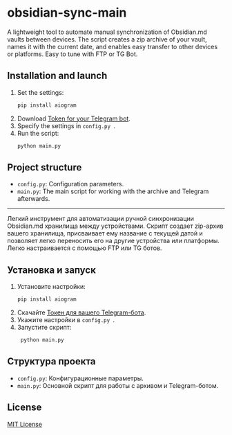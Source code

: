 # obsidian-sync-main
A lightweight tool to automate manual synchronization of Obsidian.md vaults between devices. The script creates a zip archive of your vault, names it with the current date, and enables easy transfer to other devices or platforms. Easy to tune with FTP or TG Bot.

## Installation and launch
1. Set the settings:
   ```bash
   pip install aiogram
   ```
2. Download [Token for your Telegram bot](https://core.telegram.org/bots#botfather).
3. Specify the settings in `config.py `.
4. Run the script:
   ```bash
   python main.py
   ```

## Project structure
- `config.py`: Configuration parameters.
- `main.py`: The main script for working with the archive and Telegram afterwards.

---

Легкий инструмент для автоматизации ручной синхронизации Obsidian.md хранилища между устройствами. Скрипт создает zip-архив вашего хранилища, присваивает ему название с текущей датой и позволяет легко переносить его на другие устройства или платформы. Легко настраивается с помощью FTP или TG ботов.

## Установка и запуск
1. Установите настройки:
   ```bash
   pip install aiogram
   ```
2. Скачайте [Токен для вашего Telegram-бота](https://core.telegram.org/bots#botfather).
3. Укажите настройки в `config.py `.
4. Запустите скрипт:
   ```bash
    python main.py
   ```

## Структура проекта
- `config.py`: Конфигурационные параметры.
- `main.py`: Основной скрипт для работы с архивом и Telegram-ботом.

## License
[MIT License](https://mit-license.org)
